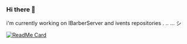 ### Hi there 👋
i'm currently working on IBarberServer and ivents repositories . .. ... シ

[![ReadMe Card](https://github-readme-stats.vercel.app/api?username=effati78&theme=merko&show_icons=true)](https://github.com/effati78)

<!--
**effati78/effati78** is a ✨ _special_ ✨ repository because its `README.md` (this file) appears on your GitHub profile.

Here are some ideas to get you started:

- 🔭 I’m currently working on ...
- 🌱 I’m currently learning ...
- 👯 I’m looking to collaborate on ...
- 🤔 I’m looking for help with ...
- 💬 Ask me about ...
- 📫 How to reach me: ...
- 😄 Pronouns: ...
- ⚡ Fun fact: ...
-->
